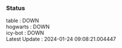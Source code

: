 ### Status


table : DOWN  
hogwarts : DOWN  
icy-bot : DOWN  
Latest Update : 2024-01-24 09:08:21.004447
